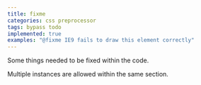 ```yaml
---
title: fixme
categories: css preprocessor
tags: bypass todo
implemented: true
examples: "@fixme IE9 fails to draw this element correctly"
---
```


Some things needed to be fixed within the code.

Multiple instances are allowed within the same section.
